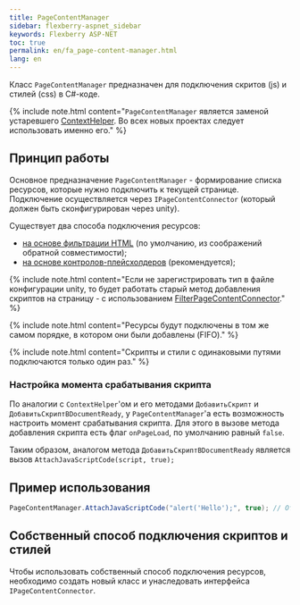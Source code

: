 ```yaml
---
title: PageContentManager
sidebar: flexberry-aspnet_sidebar
keywords: Flexberry ASP-NET
toc: true
permalink: en/fa_page-content-manager.html
lang: en
---
```


Класс `PageContentManager` предназначен для подключения скритов (js) и стилей (css) в C#-коде.

{% include note.html content="`PageContentManager` является заменой устаревшего [ContextHelper](fa_context-helper.html). Во всех новых проектах следует использовать именно его." %}

## Принцип работы

Основное предназначение `PageContentManager` - формирование списка ресурсов, которые нужно подключить к текущей странице. Подключение осуществляется через `IPageContentConnector` (который должен быть сконфигурирован через unity). 

Существует два способа подключения ресурсов:

* [на основе фильтрации HTML](fa_filter-page-content-connector.html) (по умолчанию, из соображений обратной совместимости);
* [на основе контролов-плейсхолдеров](fa_placeholder-page-content-connector.html) (рекомендуется);

{% include note.html content="Если не зарегистрировать тип в файле конфигурации unity, то будет работать старый метод добавления скриптов на страницу - с использованием  [FilterPageContentConnector](fa_filter-page-content-connector.html)." %}

{% include note.html content="Ресурсы будут подключены в том же самом порядке, в котором они были добавлены (FIFO)." %}

{% include note.html content="Скрипты и стили с одинаковыми путями подключаются только один раз." %}

### Настройка момента срабатывания скрипта

По аналогии с `ContextHelper`'ом и его методами `ДобавитьСкрипт` и `ДобавитьСкриптВDocumentReady`, у `PageContentManager`'а есть возможность настроить момент срабатывания скрипта. Для этого в вызове метода добавления скрипта есть флаг `onPageLoad`, по умолчанию равный `false`.

Таким образом, аналогом метода `ДобавитьСкриптВDocumentReady` является вызов `AttachJavaScriptCode(script, true);`

## Пример использования

```csharp
PageContentManager.AttachJavaScriptCode("alert('Hello');", true); // Отобразит окно с сообщением при загрузке страницы.
```

## Собственный способ подключения скриптов и стилей

Чтобы использовать собственный способ подключения ресурсов, необходимо создать новый класс и унаследовать интерфейса `IPageContentConnector`.
